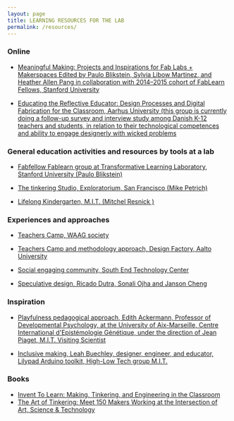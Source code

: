 ```yaml
---
layout: page
title: LEARNING RESOURCES FOR THE LAB
permalink: /resources/
---
```


### Online

* [Meaningful Making: Projects and Inspirations for Fab Labs + Makerspaces
Edited by Paulo Blikstein, Sylvia Libow Martinez, and Heather Allen Pang in collaboration with 2014–2015 cohort of FabLearn Fellows, Stanford University](http://fablearn.stanford.edu/fellows/sites/default/files/Blikstein_Martinez_Pang-Meaningful_Making_book.pdf)

* [Educating the Reflective Educator: Design Processes and Digital Fabrication for the Classroom, Aarhus University (this group is currently doing a follow-up survey and interview study among Danish K-12 teachers and students, in relation to their technological competences and ability to engage designerly with wicked problems](https://www.researchgate.net/profile/Ole_Iversen/publication/310506340_Educating_the_Reflective_Educator_Design_Processes_and_Digital_Fabrication_for_the_Classroom/links/5830a3cd08ae004f74c0f335.pdf)

### General education activities and resources by tools at a lab

* [Fabfellow Fablearn group at Transformative Learning Laboratory, Stanford University (Paulo Blikstein)](http://fablearn.stanford.edu/fellows/resources)

* [The tinkering Studio, Exploratorium, San Francisco (Mike Petrich)](https://tinkering.exploratorium.edu/projects)

* [Lifelong Kindergarten, M.I.T. (Mitchel Resnick )](https://llk.media.mit.edu/projects/)

### Experiences and approaches

* [Teachers Camp, WAAG society](https://waag.org/sites/waag/files/public/media/publicaties/fabschool-leren-maken-web.pdf)

* [Teachers Camp and methodology approach, Design Factory, Aalto University](http://designfactory.aalto.fi/2016/03/design-factory-teacher-resources/)

* [Social engaging community, South End Technology Center](https://drive.google.com/file/d/0B-UMdcVPeHUJeWV4YVg0MlVQeGM/)

* [Speculative design, Ricado Dutra, Sonali Ojha and Janson Cheng](http://www.flipitforward.org/)

### Inspiration

* [Playfulness pedagogical approach, Edith Ackermann, Professor of Developmental Psychology, at the University of Aix-Marseille, Centre International d'Epistémologie Génétique, under the direction of Jean Piaget, M.I.T. Visiting Scientist](https://vimeo.com/104178407)

* [Inclusive making, Leah Buechley, designer, engineer, and educator, Lilypad Arduino toolkit, High-Low Tech group M.I.T.](http://edstream.stanford.edu/Video/Play/883b61dd951d4d3f90abeec65eead2911d)


### Books

* [Invent To Learn: Making, Tinkering, and Engineering in the Classroom](https://www.amazon.co.uk/Invent-Learn-Tinkering-Engineering-Classroom/dp/0989151107)
* [The Art of Tinkering: Meet 150 Makers Working at the Intersection of Art, Science & Technology](https://www.amazon.co.uk/Art-Tinkering-Working-Intersection-Technology/dp/1616286091/ref=pd_sbs_14_t_0?_encoding=UTF8&psc=1&refRID=TFFF5MRBBGE7S51S5TVC)
